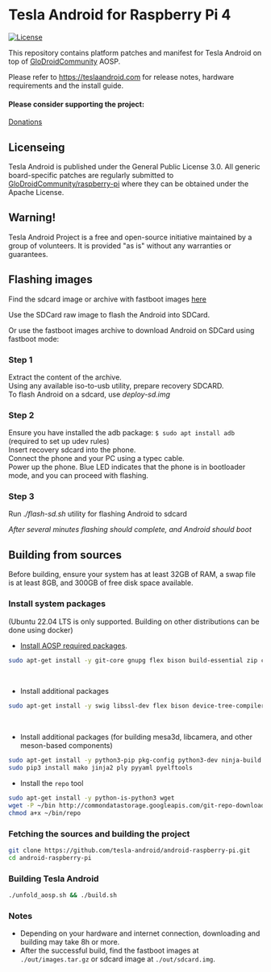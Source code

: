 # Tesla Android for Raspberry Pi 4

[![License](https://img.shields.io/badge/license-GPL-blue)](https://opensource.org/licenses/gpl-3-0/)

This repository contains platform patches and manifest for Tesla Android on top of [GloDroidCommunity](https://github.com/GloDroidCommunity) AOSP.

Please refer to https://teslaandroid.com for release notes, hardware requirements and the install guide.

#### Please consider supporting the project: 

[Donations](https://teslaandroid.com/donations)

## Licenseing

Tesla Android is published under the General Public License 3.0. All generic board-specific patches are regularly submitted to [GloDroidCommunity/raspberry-pi](https://github.com/GloDroidCommunity/raspberry-pi) where they can be obtained under the Apache License.   

## Warning!

Tesla Android Project is a free and open-source initiative maintained by a group of volunteers. It is provided "as is" without any warranties or guarantees.

## Flashing images

Find the sdcard image or archive with fastboot images [here](https://github.com/tesla-android/android-raspberry-pi/releases)

Use the SDCard raw image to flash the Android into SDCard.

Or use the fastboot images archive to download Android on SDCard using fastboot mode:  

### Step 1
Extract the content of the archive.  
Using any available iso-to-usb utility, prepare recovery SDCARD.  
To flash Android on a sdcard, use *deploy-sd.img*  
  
### Step 2
Ensure you have installed the adb package: ```$ sudo apt install adb``` (required to set up udev rules)  
Insert recovery sdcard into the phone.  
Connect the phone and your PC using a typec cable.  
Power up the phone. Blue LED indicates that the phone is in bootloader mode, and you can proceed with flashing.  
  
### Step 3
Run .*/flash-sd.sh* utility for flashing Android to sdcard  
  
*After several minutes flashing should complete, and Android should boot*  

## Building from sources

Before building, ensure your system has at least 32GB of RAM, a swap file is at least 8GB, and 300GB of free disk space available.

### Install system packages
(Ubuntu 22.04 LTS is only supported. Building on other distributions can be done using docker)
<br/>

- [Install AOSP required packages](https://source.android.com/setup/build/initializing).
```bash
sudo apt-get install -y git-core gnupg flex bison build-essential zip curl zlib1g-dev gcc-multilib g++-multilib libc6-dev-i386 lib32ncurses5-dev x11proto-core-dev libx11-dev lib32z1-dev libgl1-mesa-dev libxml2-utils xsltproc unzip fontconfig
```

<br/>

- Install additional packages
```bash
sudo apt-get install -y swig libssl-dev flex bison device-tree-compiler mtools git gettext libncurses5 libgmp-dev libmpc-dev cpio rsync dosfstools kmod gdisk lz4 meson cmake libglib2.0-dev git-lfs
```

<br/>

- Install additional packages (for building mesa3d, libcamera, and other meson-based components)
```bash
sudo apt-get install -y python3-pip pkg-config python3-dev ninja-build
sudo pip3 install mako jinja2 ply pyyaml pyelftools
```

- Install the `repo` tool
```bash
sudo apt-get install -y python-is-python3 wget
wget -P ~/bin http://commondatastorage.googleapis.com/git-repo-downloads/repo
chmod a+x ~/bin/repo
```

### Fetching the sources and building the project

```bash
git clone https://github.com/tesla-android/android-raspberry-pi.git
cd android-raspberry-pi
```

### Building Tesla Android

```bash
./unfold_aosp.sh && ./build.sh
```

### Notes

- Depending on your hardware and internet connection, downloading and building may take 8h or more.  
- After the successful build, find the fastboot images at `./out/images.tar.gz` or sdcard image at `./out/sdcard.img`.
